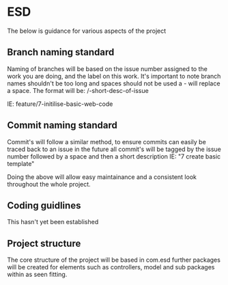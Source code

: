 # ESD
The below is guidance for various aspects of the project

## Branch naming standard
Naming of branches will be based on the issue number assigned to the work you are doing, and the label on this work. It's important to note branch names shouldn't be too long and spaces should not be used a - will replace a space. The format will be:
<label>/<issuenumber>-short-desc-of-issue 

IE: feature/7-initilise-basic-web-code

## Commit naming standard
Commit's will follow a similar method, to ensure commits can easily be traced back to an issue in the future all commit's will be tagged by the issue number followed by a space and then a short description IE:
"7 create basic template"

Doing the above will allow easy maintainance and a consistent look throughout the whole project.

## Coding guidlines
This hasn't yet been established

## Project structure
The core structure of the project will be based in com.esd further packages will be created for elements such as controllers, model and sub packages within as seen fitting.
